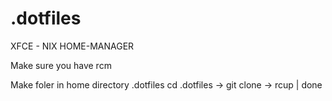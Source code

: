 # .dotfiles

XFCE - NIX HOME-MANAGER

Make sure you have rcm

Make foler in home directory .dotfiles
cd .dotfiles -> git clone -> rcup | done 
